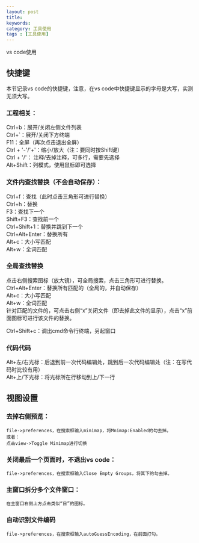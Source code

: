 ```yaml
---
layout: post
title: 
keywords: 
category: 工具使用
tags : [工具使用]
---
```

vs code使用
<!-- more -->
## 快捷键
本节记录vs code的快捷键，注意，在vs code中快捷键显示的字母是大写，实测无须大写。  
### 工程相关：  
Ctrl+b：展开/关闭左侧文件列表  
Ctrl+`：展开/关闭下方终端  
F11：全屏（再次点击退出全屏）  
Ctrl + '-'/'+'：缩小/放大（注：要同时按Shift键）  
Ctrl + '/'： 注释/去掉注释，可多行，需要先选择  
Alt+Shift：列模式，使用鼠标即可选择
### 文件内查找替换（不会自动保存）： 
Ctrl+f：查找（此时点击三角形可进行替换）  
Ctrl+h：替换  
F3：查找下一个  
Shift+F3：查找前一个  
Ctrl+Shift+1：替换并跳到下一个  
Ctrl+Alt+Enter：替换所有  
Alt+c：大小写匹配  
Alt+w：全词匹配  

### 全局查找替换
点击右侧搜索图标（放大镜），可全局搜索，点击三角形可进行替换。  
Ctrl+Alt+Enter：替换所有匹配的（全局的，并自动保存）  
Alt+c：大小写匹配  
Alt+w：全词匹配  
针对匹配的文件的，可点击右侧“x”关闭文件（即去掉此文件的显示），点击“x”前面图标可进行该文件的替换。  

Ctrl+Shift+c：调出cmd命令行终端，另起窗口  

### 代码代码
Alt+左/右光标：后退到前一次代码编辑处，跳到后一次代码编辑处（注：在写代码时比较有用）  
Alt+上/下光标：将光标所在行移动到上/下一行    

## 视图设置
### 去掉右侧预览：  
```
file->preferences，在搜索框输入minimap，将Mnimap:Enabled的勾去掉。  
或者：  
点击view->Toggle Minimap进行切换
```

### 关闭最后一个页面时，不退出vs code：  
```
file->preferences，在搜索框输入Close Empty Groups，将其下的勾去掉。
```
### 主窗口拆分多个文件窗口：
```
在主窗口右侧上方点击类似“日”的图标。
```

### 自动识别文件编码
```
file->preferences，在搜索框输入autoGuessEncoding，在前面打勾。

```